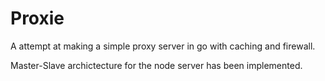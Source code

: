 # Proxie

A attempt at making a simple proxy server in go with caching and firewall.

Master-Slave archictecture for the node server has been implemented.